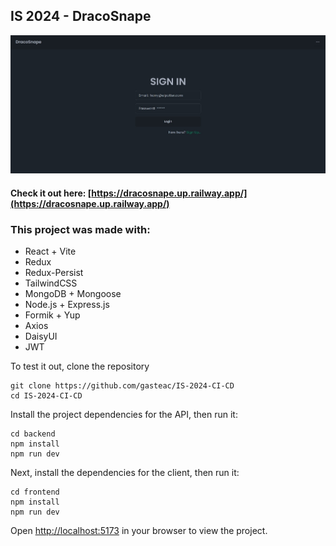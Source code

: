 ## IS 2024 - DracoSnape
![mainPage](https://github.com/gasteac/IS-2024-CI-CD/blob/main/frontend/public/images/pic.jpg?raw=true)

#### Check it out here: [https://dracosnape.up.railway.app/](https://dracosnape.up.railway.app/)
### This project was made with:
 - React + Vite
 - Redux
 - Redux-Persist
 - TailwindCSS
 - MongoDB + Mongoose
 - Node.js + Express.js
 - Formik + Yup
 - Axios
 - DaisyUI
 - JWT

To test it out, clone the repository
```
git clone https://github.com/gasteac/IS-2024-CI-CD
cd IS-2024-CI-CD
```
Install the project dependencies for the API, then run it:
```
cd backend
npm install
npm run dev
```
Next, install the dependencies for the client, then run it:
```
cd frontend
npm install
npm run dev
```
Open [ http://localhost:5173](http://localhost:5173) in your browser to view the project.